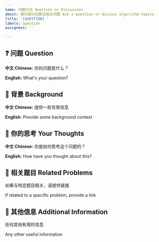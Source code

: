```yaml
---
name: 问题讨论 Question or Discussion
about: 提问或讨论算法相关问题 Ask a question or discuss algorithm topics
title: '[QUESTION] '
labels: question
assignees: ''

---
```


## ❓ 问题 Question

**中文 Chinese:**
你的问题是什么？

**English:**
What's your question?

## 📖 背景 Background

**中文 Chinese:**
提供一些背景信息

**English:**
Provide some background context

## 💭 你的思考 Your Thoughts

**中文 Chinese:**
你是如何思考这个问题的？

**English:**
How have you thought about this?

## 🔗 相关题目 Related Problems

如果与特定题目相关，请提供链接

If related to a specific problem, provide a link

## 📝 其他信息 Additional Information

任何其他有用的信息

Any other useful information
